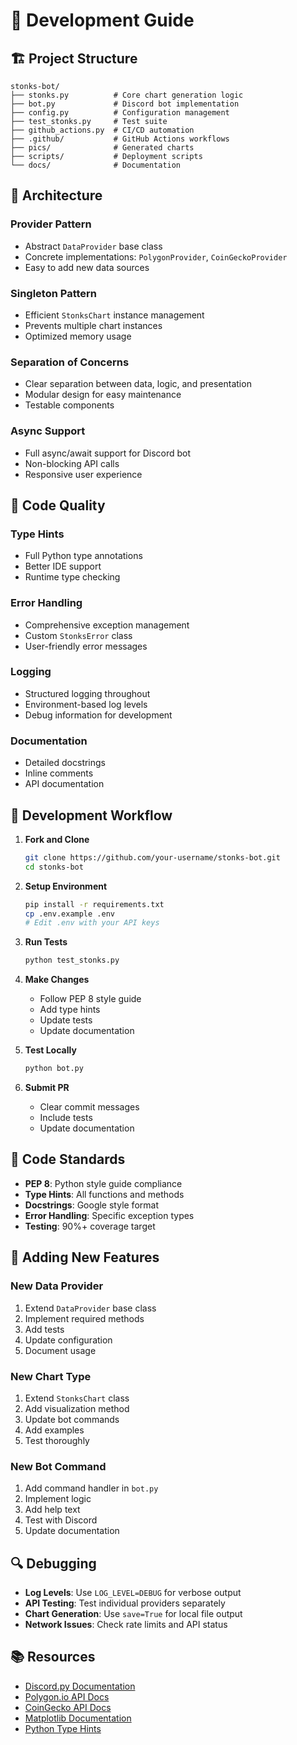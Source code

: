 # 🔧 Development Guide

## 🏗️ Project Structure

```
stonks-bot/
├── stonks.py          # Core chart generation logic
├── bot.py             # Discord bot implementation
├── config.py          # Configuration management
├── test_stonks.py     # Test suite
├── github_actions.py  # CI/CD automation
├── .github/           # GitHub Actions workflows
├── pics/              # Generated charts
├── scripts/           # Deployment scripts
└── docs/              # Documentation
```

## 🎯 Architecture

### **Provider Pattern**
- Abstract `DataProvider` base class
- Concrete implementations: `PolygonProvider`, `CoinGeckoProvider`
- Easy to add new data sources

### **Singleton Pattern**
- Efficient `StonksChart` instance management
- Prevents multiple chart instances
- Optimized memory usage

### **Separation of Concerns**
- Clear separation between data, logic, and presentation
- Modular design for easy maintenance
- Testable components

### **Async Support**
- Full async/await support for Discord bot
- Non-blocking API calls
- Responsive user experience

## 🧹 Code Quality

### **Type Hints**
- Full Python type annotations
- Better IDE support
- Runtime type checking

### **Error Handling**
- Comprehensive exception management
- Custom `StonksError` class
- User-friendly error messages

### **Logging**
- Structured logging throughout
- Environment-based log levels
- Debug information for development

### **Documentation**
- Detailed docstrings
- Inline comments
- API documentation

## 🔄 Development Workflow

1. **Fork and Clone**
   ```bash
   git clone https://github.com/your-username/stonks-bot.git
   cd stonks-bot
   ```

2. **Setup Environment**
   ```bash
   pip install -r requirements.txt
   cp .env.example .env
   # Edit .env with your API keys
   ```

3. **Run Tests**
   ```bash
   python test_stonks.py
   ```

4. **Make Changes**
   - Follow PEP 8 style guide
   - Add type hints
   - Update tests
   - Update documentation

5. **Test Locally**
   ```bash
   python bot.py
   ```

6. **Submit PR**
   - Clear commit messages
   - Include tests
   - Update documentation

## 📝 Code Standards

- **PEP 8**: Python style guide compliance
- **Type Hints**: All functions and methods
- **Docstrings**: Google style format
- **Error Handling**: Specific exception types
- **Testing**: 90%+ coverage target

## 🚀 Adding New Features

### **New Data Provider**
1. Extend `DataProvider` base class
2. Implement required methods
3. Add tests
4. Update configuration
5. Document usage

### **New Chart Type**
1. Extend `StonksChart` class
2. Add visualization method
3. Update bot commands
4. Add examples
5. Test thoroughly

### **New Bot Command**
1. Add command handler in `bot.py`
2. Implement logic
3. Add help text
4. Test with Discord
5. Update documentation

## 🔍 Debugging

- **Log Levels**: Use `LOG_LEVEL=DEBUG` for verbose output
- **API Testing**: Test individual providers separately
- **Chart Generation**: Use `save=True` for local file output
- **Network Issues**: Check rate limits and API status

## 📚 Resources

- [Discord.py Documentation](https://discordpy.readthedocs.io/)
- [Polygon.io API Docs](https://polygon.io/docs/)
- [CoinGecko API Docs](https://www.coingecko.com/en/api/documentation)
- [Matplotlib Documentation](https://matplotlib.org/)
- [Python Type Hints](https://docs.python.org/3/library/typing.html)
